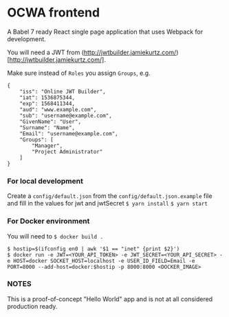 # OCWA frontend

A Babel 7 ready React single page application that uses Webpack for development.

You will need a JWT from (http://jwtbuilder.jamiekurtz.com/)[http://jwtbuilder.jamiekurtz.com/].

Make sure instead of `Roles` you assign `Groups`, e.g.

```
{
    "iss": "Online JWT Builder",
    "iat": 1536875344,
    "exp": 1568411344,
    "aud": "www.example.com",
    "sub": "username@example.com",
    "GivenName": "User",
    "Surname": "Name",
    "Email": "username@example.com",
    "Groups": [
        "Manager",
        "Project Administrator"
    ]
}
```

### For local development
Create a `config/default.json` from the `config/default.json.example` file and fill
in the values for jwt and jwtSecret
`$ yarn install`
`$ yarn start`

### For Docker environment
You will need to
`$ docker build .`
```
$ hostip=$(ifconfig en0 | awk '$1 == "inet" {print $2}')
$ docker run -e JWT=<YOUR_API_TOKEN> -e JWT_SECRET=<YOUR_API_SECRET> -e HOST=docker SOCKET_HOST=localhost -e USER_ID_FIELD=Email -e PORT=8000 --add-host=docker:$hostip -p 8000:8000 <DOCKER_IMAGE>
```

### NOTES

This is a proof-of-concept "Hello World" app and is not at all considered production ready.
